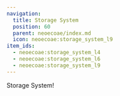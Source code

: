 ```yaml
---
navigation:
  title: Storage System
  position: 60
  parent: neoecoae/index.md
  icon: neoecoae:storage_system_l9
item_ids:
  - neoecoae:storage_system_l4
  - neoecoae:storage_system_l6
  - neoecoae:storage_system_l9
---
```


Storage System!
